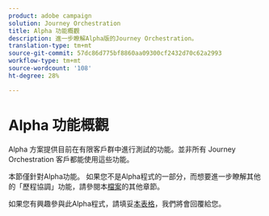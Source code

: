 ```yaml
---
product: adobe campaign
solution: Journey Orchestration
title: Alpha 功能概觀
description: 進一步瞭解Alpha版的Journey Orchestration。
translation-type: tm+mt
source-git-commit: 57dc86d775bf8860aa09300cf2432d70c62a2993
workflow-type: tm+mt
source-wordcount: '108'
ht-degree: 28%

---
```



# Alpha 功能概觀

Alpha 方案提供目前在有限客戶群中進行測試的功能。並非所有 Journey Orchestration 客戶都能使用這些功能。

本節僅針對Alpha功能。 如果您不是Alpha程式的一部分，而想要進一步瞭解其他的「歷程協調」功能，請參閱本[檔案](../../journey-orchestration-home.md)的其他章節。

如果您有興趣參與此Alpha程式，請填妥[本表格](https://forms.office.com/Pages/ResponsePage.aspx?id=Wht7-jR7h0OUrtLBeN7O4RuhNDklrkhHrsBisppjRThURDJTTUxWSTBJQU1OSTBTVjMwUDRIQURDNS4u)，我們將會回覆給您。


